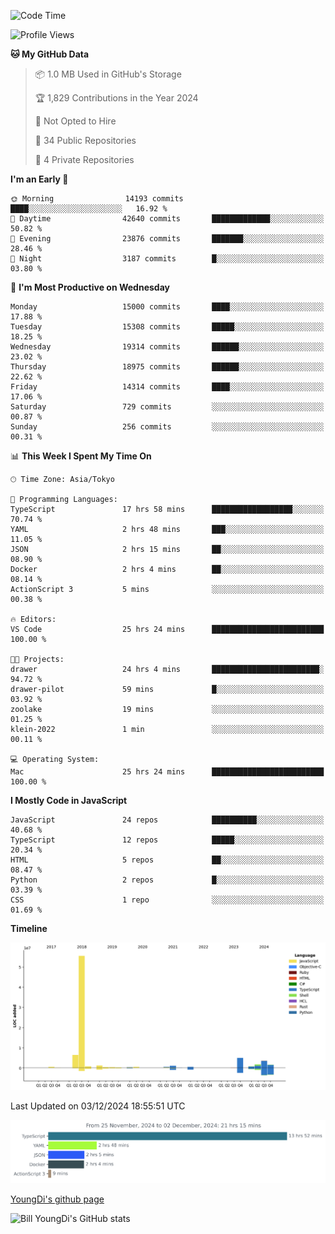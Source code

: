 <!--START_SECTION:waka-->
![Code Time](http://img.shields.io/badge/Code%20Time-1%2C076%20hrs%2047%20mins-blue)

![Profile Views](http://img.shields.io/badge/Profile%20Views-0-blue)

**🐱 My GitHub Data** 

> 📦 1.0 MB Used in GitHub's Storage 
 > 
> 🏆 1,829 Contributions in the Year 2024
 > 
> 🚫 Not Opted to Hire
 > 
> 📜 34 Public Repositories 
 > 
> 🔑 4 Private Repositories 
 > 
**I'm an Early 🐤** 

```text
🌞 Morning                14193 commits       ████░░░░░░░░░░░░░░░░░░░░░   16.92 % 
🌆 Daytime                42640 commits       █████████████░░░░░░░░░░░░   50.82 % 
🌃 Evening                23876 commits       ███████░░░░░░░░░░░░░░░░░░   28.46 % 
🌙 Night                  3187 commits        █░░░░░░░░░░░░░░░░░░░░░░░░   03.80 % 
```
📅 **I'm Most Productive on Wednesday** 

```text
Monday                   15000 commits       ████░░░░░░░░░░░░░░░░░░░░░   17.88 % 
Tuesday                  15308 commits       █████░░░░░░░░░░░░░░░░░░░░   18.25 % 
Wednesday                19314 commits       ██████░░░░░░░░░░░░░░░░░░░   23.02 % 
Thursday                 18975 commits       ██████░░░░░░░░░░░░░░░░░░░   22.62 % 
Friday                   14314 commits       ████░░░░░░░░░░░░░░░░░░░░░   17.06 % 
Saturday                 729 commits         ░░░░░░░░░░░░░░░░░░░░░░░░░   00.87 % 
Sunday                   256 commits         ░░░░░░░░░░░░░░░░░░░░░░░░░   00.31 % 
```


📊 **This Week I Spent My Time On** 

```text
🕑︎ Time Zone: Asia/Tokyo

💬 Programming Languages: 
TypeScript               17 hrs 58 mins      ██████████████████░░░░░░░   70.74 % 
YAML                     2 hrs 48 mins       ███░░░░░░░░░░░░░░░░░░░░░░   11.05 % 
JSON                     2 hrs 15 mins       ██░░░░░░░░░░░░░░░░░░░░░░░   08.90 % 
Docker                   2 hrs 4 mins        ██░░░░░░░░░░░░░░░░░░░░░░░   08.14 % 
ActionScript 3           5 mins              ░░░░░░░░░░░░░░░░░░░░░░░░░   00.38 % 

🔥 Editors: 
VS Code                  25 hrs 24 mins      █████████████████████████   100.00 % 

🐱‍💻 Projects: 
drawer                   24 hrs 4 mins       ████████████████████████░   94.72 % 
drawer-pilot             59 mins             █░░░░░░░░░░░░░░░░░░░░░░░░   03.92 % 
zoolake                  19 mins             ░░░░░░░░░░░░░░░░░░░░░░░░░   01.25 % 
klein-2022               1 min               ░░░░░░░░░░░░░░░░░░░░░░░░░   00.11 % 

💻 Operating System: 
Mac                      25 hrs 24 mins      █████████████████████████   100.00 % 
```

**I Mostly Code in JavaScript** 

```text
JavaScript               24 repos            ██████████░░░░░░░░░░░░░░░   40.68 % 
TypeScript               12 repos            █████░░░░░░░░░░░░░░░░░░░░   20.34 % 
HTML                     5 repos             ██░░░░░░░░░░░░░░░░░░░░░░░   08.47 % 
Python                   2 repos             █░░░░░░░░░░░░░░░░░░░░░░░░   03.39 % 
CSS                      1 repo              ░░░░░░░░░░░░░░░░░░░░░░░░░   01.69 % 
```



**Timeline**

![Lines of Code chart](https://raw.githubusercontent.com/Youngdi/Youngdi/master/assets/bar_graph.png)


 Last Updated on 03/12/2024 18:55:51 UTC
<!--END_SECTION:waka-->

![wakatime](./images/stat.svg)

[YoungDi's github page](https://youngdi.github.io)

![Bill YoungDi's GitHub stats](https://github-readme-stats.vercel.app/api?username=youngdi&count_private=true&show_icons=true)

